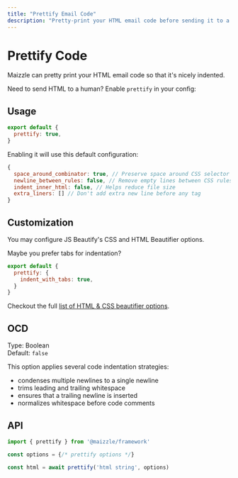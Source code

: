 ```yaml
---
title: "Prettify Email Code"
description: "Pretty-print your HTML email code before sending it to a human."
---
```


# Prettify Code

Maizzle can pretty print your HTML email code so that it's nicely indented.

Need to send HTML to a human? Enable `prettify` in your config:

## Usage

```js [config.js]
export default {
  prettify: true,
}
```

Enabling it will use this default configuration:

```js
{
  space_around_combinator: true, // Preserve space around CSS selector combinators
  newline_between_rules: false, // Remove empty lines between CSS rules
  indent_inner_html: false, // Helps reduce file size
  extra_liners: [] // Don't add extra new line before any tag
}
```

## Customization

You may configure JS Beautify's CSS and HTML Beautifier options.

Maybe you prefer tabs for indentation?

```js [config.js]
export default {
  prettify: {
    indent_with_tabs: true,
  }
}
```

Checkout the full [list of HTML & CSS beautifier options](https://www.npmjs.com/package/js-beautify#css--html).

## OCD

Type: Boolean\
Default: `false`

This option applies several code indentation strategies:

- condenses multiple newlines to a single newline
- trims leading and trailing whitespace
- ensures that a trailing newline is inserted
- normalizes whitespace before code comments

## API

```js [app.js]
import { prettify } from '@maizzle/framework'

const options = {/* prettify options */}

const html = await prettify('html string', options)
```

